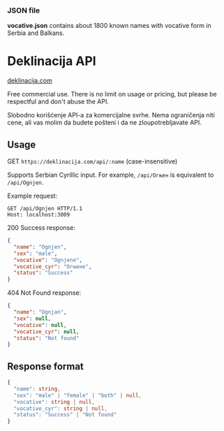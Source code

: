 ### JSON file

**vocative.json** contains about 1800 known names with vocative form in Serbia and Balkans.

# Deklinacija API

[deklinacija.com](https://deklinacija.com)

Free commercial use. There is no limit on usage or pricing, but please be respectful and don't abuse the API.

Slobodno korišćenje API-a za komercijalne svrhe. Nema ograničenja niti cene, ali vas molim da budete pošteni i da ne zloupotrebljavate API.

## Usage

GET `https://deklinacija.com/api/:name` (case-insensitive)

Supports Serbian Cyrillic input. For example, `/api/Огњен` is equivalent to `/api/Ognjen`.

Example request:
```http
GET /api/Ognjen HTTP/1.1
Host: localhost:3009
```

200 Success response:
```json
{
  "name": "Ognjen",
  "sex": "male",
  "vocative": "Ognjene",
  "vocative_cyr": "Огњене",
  "status": "Success"
}
```

404 Not Found response:
```json
{
  "name": "Ognjan",
  "sex": null,
  "vocative": null,
  "vocative_cyr": null,
  "status": "Not found"
}
```

## Response format

```typescript
{
  "name": string,
  "sex": "male" | "female" | "both" | null,
  "vocative": string | null,
  "vocative_cyr": string | null,
  "status": "Success" | "Not found"
}
```


